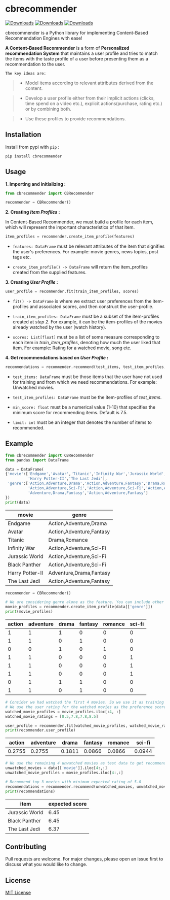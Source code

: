 # cbrecommender

[![Downloads](https://static.pepy.tech/personalized-badge/cbrecommender?period=total&units=international_system&left_color=grey&right_color=green&left_text=Downloads)](https://pepy.tech/project/cbrecommender)
[![Downloads](https://static.pepy.tech/personalized-badge/cbrecommender?period=month&units=international_system&left_color=grey&right_color=blue&left_text=Downloads/Month)](https://pepy.tech/project/cbrecommender)
[![Downloads](https://static.pepy.tech/personalized-badge/cbrecommender?period=week&units=international_system&left_color=grey&right_color=orange&left_text=Downloads/Week)](https://pepy.tech/project/cbrecommender)

cbrecommender is a Python library for implementing Content-Based Recommendation Engines with ease!

**A Content-Based Recommender** is a form of **Personalized recommendation System** that maintains a user profile and tries to match the items with the taste profile of a user before presenting them as a recommendation to the user.

`The key ideas are:`

> - Model items according to relevant attributes derived from the content.

> - Develop a user profile either from their implicit actions (clicks, time spend on a video etc.), explicit actions(purchase, rating etc.) or by combining both.

> - Use these profiles to provide recommendations.

## Installation

Install from pypi with `pip` :

```shell
pip install cbrecommender
```

## Usage

**1. Importing and initializing :**

```python
from cbrecommender import CBRecommender

recommender = CBRecommender()
```

**2. Creating _Item Profiles_ :**

In Content-Based Recommender, we must build a profile for each item, which will represent the important characteristics of that item.

```python
item_profiles = recommender.create_item_profile(features)
```

- `features: DataFrame` must be relevant attributes of the item that signifies the user's preferences. For example: movie genres, news topics, post tags etc.

- `create_item_profile() -> DataFrame` will return the item_profiles created from the supplied features.

**3. Creating _User Profile_ :**

```python
user_profile = recommender.fit(train_item_profiles, scores)
```

- `fit() -> DataFrame` is where we extract user preferences from the item-profiles and associated scores, and then construct the user-profile.

- `train_item_profiles: DataFrame` must be a subset of the item-profiles created at _step 2_. For example, it can be the item-profiles of the movies already watched by the user (watch history).

- `scores: List[float]` must be a list of some measure corresponding to each item in _train_item_profiles_, denoting how much the user liked that item. For example: Rating for a watched movie, song etc.

**4. Get recommendations based on _User Profile_ :**

```python
recommendations = recommender.recommend(test_items, test_item_profiles, min_score, limit)
```

- `test_items: DataFrame` must be those items that the user have not used for training and from which we need recommendations. For example: Unwatched movies.

- `test_item_profiles: DataFrame` must be the item-profiles of _test_items_.

- `min_score: float` must be a numerical value (1-10) that specifies the minimum score for recommending items. Default is 7.5.

- `limit: int` must be an integer that denotes the number of items to recommended.

## Example

```python
from cbrecommender import CBRecommender
from pandas import DataFrame
```

```python
data = DataFrame(
{'movie':['Endgame','Avatar','Titanic','Infinity War','Jurassic World','Black Panther',
          'Harry Potter-II','The Last Jedi'],
 'genre':['Action,Adventure,Drama','Action,Adventure,Fantasy','Drama,Romance',
          'Action,Adventure,Sci-Fi','Action,Adventure,Sci-Fi','Action,Adventure,Sci-Fi',
          'Adventure,Drama,Fantasy','Action,Adventure,Fantasy']
})
print(data)
```

| movie           | genre                    |
| --------------- | ------------------------ |
| Endgame         | Action,Adventure,Drama   |
| Avatar          | Action,Adventure,Fantasy |
| Titanic         | Drama,Romance            |
| Infinity War    | Action,Adventure,Sci-Fi  |
| Jurassic World  | Action,Adventure,Sci-Fi  |
| Black Panther   | Action,Adventure,Sci-Fi  |
| Harry Potter-II | Adventure,Drama,Fantasy  |
| The Last Jedi   | Action,Adventure,Fantasy |

```python
recommender = CBRecommender()

# We are considering genre alone as the feature. You can include other features as well.
movie_profiles = recommender.create_item_profile(data[['genre']])
print(movie_profiles)
```

| action | adventure | drama | fantasy | romance | sci-fi |
| ------ | --------- | ----- | ------- | ------- | ------ |
| 1      | 1         | 1     | 0       | 0       | 0      |
| 1      | 1         | 0     | 1       | 0       | 0      |
| 0      | 0         | 1     | 0       | 1       | 0      |
| 1      | 1         | 0     | 0       | 0       | 1      |
| 1      | 1         | 0     | 0       | 0       | 1      |
| 1      | 1         | 0     | 0       | 0       | 1      |
| 0      | 1         | 1     | 1       | 0       | 0      |
| 1      | 1         | 0     | 1       | 0       | 0      |

```python
# Consider we had watched the first 4 movies. So we use it as training data to extract preferences.
# We use the user rating for the watched movies as the preference score.
watched_movie_profiles = movie_profiles.iloc[:4, :]
watched_movie_ratings = [8.5,7.8,7.8,8.5]

user_profile = recommender.fit(watched_movie_profiles, watched_movie_ratings)
print(recommender.user_profile)
```

| action | adventure | drama  | fantasy | romance | sci-fi |
| ------ | --------- | ------ | ------- | ------- | ------ |
| 0.2755 | 0.2755    | 0.1811 | 0.0866  | 0.0866  | 0.0944 |

```python
# We use the remaining 4 unwatched movies as test data to get recommendations from.
unwatched_movies = data[['movie']].iloc[4:,:]
unwatched_movie_profiles = movie_profiles.iloc[4:,:]

# Recommend top 3 movies with minimum expected rating of 5.0
recommendations = recommender.recommend(unwatched_movies, unwatched_movie_profiles, 5.0, 3)
print(recommendations)
```

| item           | expected score |
| -------------- | -------------- |
| Jurassic World | 6.45           |
| Black Panther  | 6.45           |
| The Last Jedi  | 6.37           |

## Contributing

Pull requests are welcome. For major changes, please open an issue first to discuss what you would like to change.

## License

[MIT License ](https://github.com/mochatek/cbrecommender/blob/master/LICENSE.txt)
